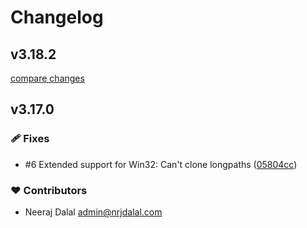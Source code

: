 # Changelog

## v3.18.2

[compare changes](https://github.com/nrjdalal/gitpick/compare/v3.18.1...v3.18.2)

## v3.17.0

### 🩹 Fixes

- #6 Extended support for Win32: Can't clone longpaths ([05804cc](https://github.com/nrjdalal/gitpick/commit/05804cc))

### ❤️ Contributors

- Neeraj Dalal <admin@nrjdalal.com>
